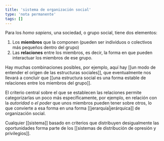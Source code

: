 ```yaml
---
title: 'sistema de organización social'
type: 'nota permanente'
tags: []
---
```


Para los *homo sapiens*, una sociedad, o grupo social, tiene dos elementos:

1. Los **miembros** que la componen (pueden ser individuos o colectivos más pequeños dentro del grupo)
2. Las **relaciones** entre los miembros, es decir, la forma en que pueden interactuar los miembros de ese grupo.

Hay muchas combinaciones posibles, por ejemplo, aquí hay [[un modo de entender el origen de las estructuras sociales]], que eventualmente nos llevará a concluir que [[una estructura social es una forma estable de relaciones entre los miembros del grupo]].

El criterio central sobre el que se establecen las relaciones permite categorizarlas un poco más específicamente, por ejemplo, en relación con la *autoridad* o *el poder* que unos miembros pueden tener sobre otros, lo que convierte a esa forma en una forma [[jerarquía|jerárquica]] de organización social.

Cualquier [[sistema]] basado en criterios que distribuyen desigualmente las oportunidades forma parte de los [[sistemas de distribución de opresión y privilegios]].